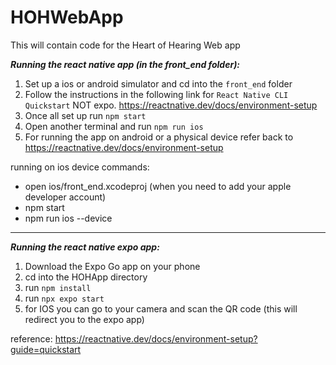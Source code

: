 # HOHWebApp
This will contain code for the Heart of Hearing Web app

***Running the react native app (in the front_end folder):***

1. Set up  a ios or android simulator and cd into the `front_end` folder
2. Follow the instructions in the following link for `React Native CLI Quickstart` NOT expo. https://reactnative.dev/docs/environment-setup
3. Once all set up run `npm start`
4. Open another terminal and run `npm run ios`
5. For running the app on android or a physical device refer back to https://reactnative.dev/docs/environment-setup

running on ios device commands:
- open ios/front_end.xcodeproj (when you need to add your apple developer account)
- npm start
- npm run ios --device

---
***Running the react native expo app:***

1. Download the Expo Go app on your phone
2. cd into  the HOHApp directory
3. run `npm install`
4. run `npx expo start`
5. for IOS you can go to your camera and scan the QR code (this will redirect you to the expo app)

reference: https://reactnative.dev/docs/environment-setup?guide=quickstart

